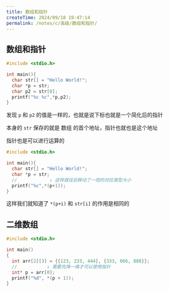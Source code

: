 ```yaml
---
title: 数组和指针
createTime: 2024/09/18 19:47:14
permalink: /notes/c/高级/数组和指针/
---
```


## 数组和指针

```c
#include <stdio.h>

int main(){
  char str[] = "Hello World!";
  char *p = str;
  char p2 = str[0];
  printf("%c %c",*p,p2);
}
```

发现 `p` 和 `p2` 的值是一样的，也就是说下标也就是一个简化后的指针

本身的 `str` 保存的就是 数组 的首个地址，指针也就也是这个地址

指针也是可以进行运算的

```c
#include <stdio.h>

int main(){
  char str[] = "Hello World!";
  char *p = str;
  //            ↓ 这样就往后移动了一倍的对应类型大小
  printf("%c",*(p+1));
}
```

这样我们就知道了 `*(p+i)` 和 `str[i]` 的作用是相同的

## 二维数组

```c
#include <stdio.h>

int main()
{
  int arr[2][3] = {{123, 233, 444}, {333, 666, 888}};
  //           ↓ 需要先降一维才可以使用指针
  int* p = arr[0];
  printf("%d", *(p + 1));
}
```
